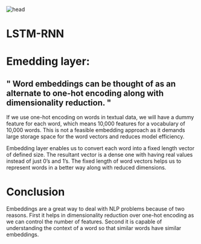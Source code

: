 ![head](https://miro.medium.com/max/1280/1*L69bb4OirTPvwRvkDLVFng.png)

# LSTM-RNN



# Emedding layer:


## " Word embeddings can be thought of as an alternate to one-hot encoding along with dimensionality reduction. "



If we use one-hot encoding on words in textual data, we will have a dummy feature for each word, which means 10,000 features for a vocabulary of 10,000 words. This is not a feasible embedding approach as it demands large storage space for the word vectors and reduces model efficiency.

Embedding layer enables us to convert each word into a fixed length vector of defined size. The resultant vector is a dense one with having real values instead of just 0’s and 1’s. The fixed length of word vectors helps us to represent words in a better way along with reduced dimensions.

# Conclusion
Embeddings are a great way to deal with NLP problems because of two reasons. First it helps in dimensionality reduction over one-hot encoding as we can control the number of features. Second it is capable of understanding the context of a word so that similar words have similar embeddings. 

